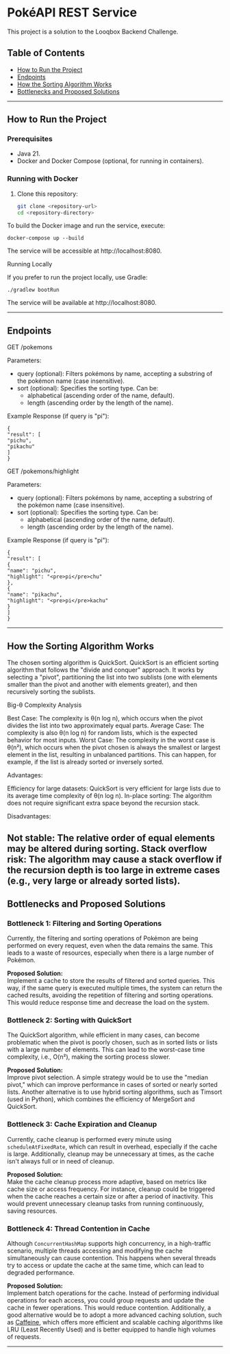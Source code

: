 # PokéAPI REST Service

This project is a solution to the Looqbox Backend Challenge.

## Table of Contents

- [How to Run the Project](#how-to-run-the-project)
- [Endpoints](#endpoints)
- [How the Sorting Algorithm Works](#how-the-sorting-algorithm-works)
- [Bottlenecks and Proposed Solutions](#bottlenecks-and-proposed-solutions)

---

## How to Run the Project

### Prerequisites

- Java 21.
- Docker and Docker Compose (optional, for running in containers).

### Running with Docker

1. Clone this repository:

   ```bash
   git clone <repository-url>
   cd <repository-directory>
    ```
To build the Docker image and run the service, execute:
    
    docker-compose up --build
    
The service will be accessible at http://localhost:8080.

Running Locally

If you prefer to run the project locally, use Gradle:

    ./gradlew bootRun

The service will be available at http://localhost:8080.


---

## Endpoints

GET /pokemons

Parameters:
- query (optional): Filters pokémons by name, accepting a substring of the pokémon name (case insensitive).
- sort (optional): Specifies the sorting type. Can be:
    - alphabetical (ascending order of the name, default).
    - length (ascending order by the length of the name).

Example Response (if query is "pi"):

    {
    "result": [
    "pichu",
    "pikachu"
    ]
    }

GET /pokemons/highlight

Parameters:
- query (optional): Filters pokémons by name, accepting a substring of the pokémon name (case insensitive).
- sort (optional): Specifies the sorting type. Can be:
    - alphabetical (ascending order of the name, default).
    - length (ascending order by the length of the name).

Example Response (if query is "pi"):

    {
    "result": [
    {
    "name": "pichu",
    "highlight": "<pre>pi</pre>chu"
    },
    {
    "name": "pikachu",
    "highlight": "<pre>pi</pre>kachu"
    }
    ]
    }

---


## How the Sorting Algorithm Works

The chosen sorting algorithm is QuickSort. QuickSort is an efficient sorting algorithm that follows the "divide and conquer" approach. It works by selecting a "pivot", partitioning the list into two sublists (one with elements smaller than the pivot and another with elements greater), and then recursively sorting the sublists.

Big-θ Complexity Analysis

Best Case: The complexity is θ(n log n), which occurs when the pivot divides the list into two approximately equal parts. 
Average Case: The complexity is also θ(n log n) for random lists, which is the expected behavior for most inputs. 
Worst Case: The complexity in the worst case is θ(n²), which occurs when the pivot chosen is always the smallest or largest element in the list, resulting in unbalanced partitions. This can happen, for example, if the list is already sorted or inversely sorted.

Advantages:

Efficiency for large datasets: QuickSort is very efficient for large lists due to its average time complexity of θ(n log n).
In-place sorting: The algorithm does not require significant extra space beyond the recursion stack.

Disadvantages:

Not stable: The relative order of equal elements may be altered during sorting. 
Stack overflow risk: The algorithm may cause a stack overflow if the recursion depth is too large in extreme cases (e.g., very large or already sorted lists).
---

## Bottlenecks and Proposed Solutions

### Bottleneck 1: Filtering and Sorting Operations

Currently, the filtering and sorting operations of Pokémon are being performed on every request, even when the data remains the same. This leads to a waste of resources, especially when there is a large number of Pokémon.

**Proposed Solution:**  
Implement a cache to store the results of filtered and sorted queries. This way, if the same query is executed multiple times, the system can return the cached results, avoiding the repetition of filtering and sorting operations. This would reduce response time and decrease the load on the system.

### Bottleneck 2: Sorting with QuickSort

The QuickSort algorithm, while efficient in many cases, can become problematic when the pivot is poorly chosen, such as in sorted lists or lists with a large number of elements. This can lead to the worst-case time complexity, i.e., O(n²), making the sorting process slower.

**Proposed Solution:**  
Improve pivot selection. A simple strategy would be to use the "median pivot," which can improve performance in cases of sorted or nearly sorted lists. Another alternative is to use hybrid sorting algorithms, such as Timsort (used in Python), which combines the efficiency of MergeSort and QuickSort.

### Bottleneck 3: Cache Expiration and Cleanup

Currently, cache cleanup is performed every minute using `scheduleAtFixedRate`, which can result in overhead, especially if the cache is large. Additionally, cleanup may be unnecessary at times, as the cache isn't always full or in need of cleanup.

**Proposed Solution:**  
Make the cache cleanup process more adaptive, based on metrics like cache size or access frequency. For instance, cleanup could be triggered when the cache reaches a certain size or after a period of inactivity. This would prevent unnecessary cleanup tasks from running continuously, saving resources.

### Bottleneck 4: Thread Contention in Cache

Although `ConcurrentHashMap` supports high concurrency, in a high-traffic scenario, multiple threads accessing and modifying the cache simultaneously can cause contention. This happens when several threads try to access or update the cache at the same time, which can lead to degraded performance.

**Proposed Solution:**  
Implement batch operations for the cache. Instead of performing individual operations for each access, you could group requests and update the cache in fewer operations. This would reduce contention. Additionally, a good alternative would be to adopt a more advanced caching solution, such as [Caffeine](https://github.com/ben-manes/caffeine), which offers more efficient and scalable caching algorithms like LRU (Least Recently Used) and is better equipped to handle high volumes of requests.

---